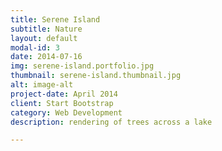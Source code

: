 ```yaml
---
title: Serene Island
subtitle: Nature
layout: default
modal-id: 3
date: 2014-07-16
img: serene-island.portfolio.jpg
thumbnail: serene-island.thumbnail.jpg
alt: image-alt
project-date: April 2014
client: Start Bootstrap
category: Web Development
description: rendering of trees across a lake

---
```

